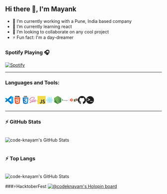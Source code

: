 ## Hi there 👋, I'm Mayank

- 🔭 I’m currently working with a Pune, India based company
- 🌱 I’m currently learning react
- 👯 I’m looking to collaborate on any cool project
- ⚡ Fun fact: I'm a day-dreamer

### Spotify Playing 🎧

[![Spotify](https://novatorem-code-knayam.vercel.app/api/spotify)](https://open.spotify.com/user/31ahnte6yddsfh7imrtqvhpymb2q)

<hr />

### Languages and Tools:

<br />

<img align="left" alt="Visual Studio Code" width="26px" src="https://raw.githubusercontent.com/github/explore/80688e429a7d4ef2fca1e82350fe8e3517d3494d/topics/visual-studio-code/visual-studio-code.png" />
<img align="left" alt="HTML5" width="26px" src="https://raw.githubusercontent.com/github/explore/80688e429a7d4ef2fca1e82350fe8e3517d3494d/topics/html/html.png" />

<img align="left" alt="CSS3" width="26px" src="https://raw.githubusercontent.com/github/explore/80688e429a7d4ef2fca1e82350fe8e3517d3494d/topics/css/css.png" />

<img align="left" alt="Sass" width="26px" src="https://raw.githubusercontent.com/github/explore/80688e429a7d4ef2fca1e82350fe8e3517d3494d/topics/sass/sass.png" />
<img align="left" alt="JavaScript" width="26px" src="https://raw.githubusercontent.com/github/explore/80688e429a7d4ef2fca1e82350fe8e3517d3494d/topics/javascript/javascript.png" />
<img align="left" alt="React" width="26px" src="https://raw.githubusercontent.com/github/explore/80688e429a7d4ef2fca1e82350fe8e3517d3494d/topics/react/react.png" />
<img align="left" alt="Node.js" width="26px" src="https://raw.githubusercontent.com/github/explore/80688e429a7d4ef2fca1e82350fe8e3517d3494d/topics/nodejs/nodejs.png" />
<img align="left" alt="MongoDB" width="26px" src="https://raw.githubusercontent.com/github/explore/80688e429a7d4ef2fca1e82350fe8e3517d3494d/topics/mongodb/mongodb.png" />
<img align="left" alt="Git" width="26px" src="https://raw.githubusercontent.com/github/explore/80688e429a7d4ef2fca1e82350fe8e3517d3494d/topics/git/git.png" />
<img align="left" alt="GitHub" width="26px" src="https://raw.githubusercontent.com/github/explore/78df643247d429f6cc873026c0622819ad797942/topics/github/github.png" />
<img align="left" alt="Terminal" width="26px" src="https://raw.githubusercontent.com/github/explore/80688e429a7d4ef2fca1e82350fe8e3517d3494d/topics/terminal/terminal.png" />

<br />
<br />

<hr />

### ⚡ GitHub Stats

<br />

<img alt="code-knayam's GitHub Stats" src="https://github-readme-stats-code-knayam.vercel.app/api?username=code-knayam&show_icons=true&hide_border=true" />

<br />
<br />

### ⚡ Top Langs

<br />

<img alt="code-knayam's GitHub Stats" src="https://github-readme-stats-code-knayam.vercel.app/api/top-langs?username=code-knayam&langs_count=8&show_icons=true&hide_border=true" />

###⚡HacktoberFest
[![@codeknayam's Holopin board](https://holopin.me/codeknayam)](https://holopin.io/@codeknayam)

